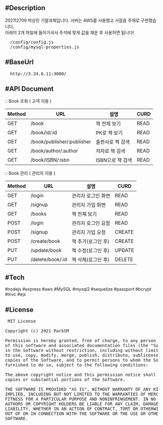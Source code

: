## #Description
202112709 박상민 기말과제입니다. 서버는 AWS를 사용했고 서점을 주제로 구현했습니다.<br>
아래의 2개 파일에 들어가셔서 주석에 맞게 값을 채운 후 사용하면 됩니다!
<pre>
  /config/config.js
  /config/mysql-properties.js
</pre>

## #BaseUrl
<pre>
  http://3.34.6.11:3000/
</pre>

## #API Document
:: Book 조회 ( 고객 이용 )
<table>
  <thead>
    <tr>
      <th>Method</th>
      <th>URL</th>
      <th>설명</th>
      <th>CURD</th>
    </tr>
  </thead>
  <tbody>
    <tr>
      <td>GET</td>
      <td>/book</td>
      <td>책 전체 보기</td>
      <td>READ</td>
    </tr>
    <tr>
      <td>GET</td>
      <td>/book/id/:id</td>
      <td>PK로 책 보기</td>
      <td>READ</td>
    </tr>
    <tr>
      <td>GET</td>
      <td>/book/publisher/:publisher</td>
      <td>출판사로 책 검색</td>
      <td>READ</td>
    </tr>
    <tr>
      <td>GET</td>
      <td>/book/author/:author</td>
      <td>저자로 책 검색</td>
      <td>READ</td>
    </tr>
    <tr>
      <td>GET</td>
      <td>/book/ISBN/:isbn</td>
      <td>ISBN으로 책 검색</td>
      <td>READ</td>
    </tr>
  </tbody>
</table>

:: Book 관리 ( 관리자 이용 )
<table>
  <thead>
  <tr>
    <th>Method</th>
    <th>URL</th>
    <th>설명</th>
    <th>CURD</th>
  </tr>
  </thead>
  <tbody>
    <tr>
      <td>GET</td>
      <td>/login</td>
      <td>관리자 로그인 화면</td>
      <td>READ</td>
    </tr>
    <tr>
      <td>GET</td>
      <td>/signup</td>
      <td>관리자 가입 화면</td>
      <td>READ</td>
    </tr>
    <tr>
      <td>GET</td>
      <td>/books</td>
      <td>책 전체 보기</td>
      <td>READ</td>
    </tr>
    <tr>
      <td>POST</td>
      <td>/login</td>
      <td>관리자 로그인 요청</td>
      <td>READ</td>
    </tr>
    <tr>
      <td>POST</td>
      <td>/signup</td>
      <td>관리자 가입 요청</td>
      <td>CREATE</td>
    </tr>
    <tr>
      <td>POST</td>
      <td>/create/book</td>
      <td>책 추가(로그인 후)</td>
      <td>CREATE</td>
    </tr>
    <tr>
      <td>PUT</td>
      <td>/update/book</td>
      <td>책 수정(로그인 후)</td>
      <td>UPDATE</td>
    </tr>
    <tr>
      <td>PUT</td>
      <td>/delete/book/:id</td>
      <td>책 삭제(로그인 후)</td>
      <td>DELETE</td>
    </tr>
  </tbody>
</table>

## #Tech
#nodejs #express #aws #MySQL #mysql2 #sequelize #passport #bcrypt #mvc #ejs

## #License
<pre>
 MIT License

Copyright (c) 2021 ParkSM
     
Permission is hereby granted, free of charge, to any person obtaining a copy
of this software and associated documentation files (the "Software"), to deal
in the Software without restriction, including without limitation the rights
to use, copy, modify, merge, publish, distribute, sublicense, and/or sell
copies of the Software, and to permit persons to whom the Software is
furnished to do so, subject to the following conditions:

The above copyright notice and this permission notice shall be included in all
copies or substantial portions of the Software.
    
THE SOFTWARE IS PROVIDED "AS IS", WITHOUT WARRANTY OF ANY KIND, EXPRESS OR
IMPLIED, INCLUDING BUT NOT LIMITED TO THE WARRANTIES OF MERCHANTABILITY,
FITNESS FOR A PARTICULAR PURPOSE AND NONINFRINGEMENT. IN NO EVENT SHALL THE
AUTHORS OR COPYRIGHT HOLDERS BE LIABLE FOR ANY CLAIM, DAMAGES OR OTHER
LIABILITY, WHETHER IN AN ACTION OF CONTRACT, TORT OR OTHERWISE, ARISING FROM,
OUT OF OR IN CONNECTION WITH THE SOFTWARE OR THE USE OR OTHER DEALINGS IN THE
SOFTWARE.
</pre>
